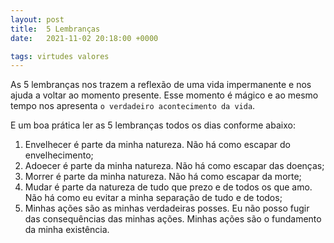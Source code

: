 ```yaml
---
layout: post
title:  5 Lembranças
date:   2021-11-02 20:18:00 +0000

tags: virtudes valores
---
```


As 5 lembranças nos trazem a reflexão de uma vida impermanente e nos ajuda a voltar ao momento presente. Esse momento é mágico e ao mesmo tempo nos apresenta `o verdadeiro acontecimento da vida`.

E um boa prática ler as 5 lembranças todos os dias conforme abaixo: 

1. Envelhecer é parte da minha natureza. Não há como escapar do envelhecimento;
2. Adoecer é parte da minha natureza. Não há como escapar das doenças;
3. Morrer é parte da minha natureza. Não há como escapar da morte;
4. Mudar é parte da natureza de tudo que prezo e de todos os que amo. Não há como eu evitar a minha separação de tudo e de todos;
5. Minhas ações são as minhas verdadeiras posses. Eu não posso fugir das consequências das minhas ações. Minhas ações são o fundamento da minha existência.


